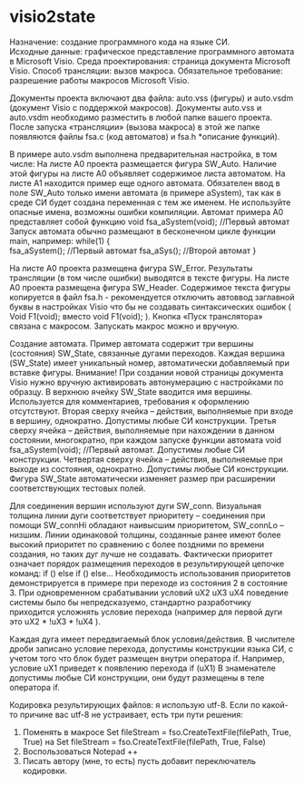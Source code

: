 # visio2state
Назначение: создание программного кода на языке СИ.  
Исходные данные: графическое представление программного автомата в Microsoft Visio.
Среда проектирования: страница документа  Microsoft Visio.
Способ трансляции: вызов макроса.
Обязательное требование: разрешение работы макросов Microsoft Visio. 

Документы проекта включают два файла:  auto.vss  (фигуры) и auto.vsdm (документ Visio с поддержкой макросов).
Документы  auto.vss  и auto.vsdm необходимо разместить в любой папке вашего проекта. 
После запуска «трансляции» (вызова макроса) в этой же папке появляются файлы fsa.c (код автоматов) и fsa.h *описание функций).

В примере  auto.vsdm выполнена предварительная настройка, в том числе:
На листе A0 проекта размещается фигура SW_Auto. Наличие этой фигуры на листе A0 объявляет содержимое листа автоматом. На листе A1 находится пример еще одного автомата. Обязателен ввод в поле  SW_Auto только имени автомата (в примере aSystem), так как в среде СИ будет создана переменная с тем же именем.  Не используйте  опасные имена, возможны ошибки компиляции.
Автомат примера A0 представляет собой функцию void fsa_aSystem(void); //Первый автомат
Запуск автомата обычно размещают в бесконечном цикле функции main, например:
while(1) {  
fsa_aSystem(); //Первый автомат
fsa_aSys(); //Второй автомат  }

На листе A0 проекта размещена фигура SW_Error. Результаты трансляции (в том числе ошибки) выводятся в тексте фигуры.
На листе A0 проекта размещена фигура SW_Header. Содержимое текста фигуры копируется в файл fsa.h   - рекомендуется отключить автоввод заглавной буквы в настройках Visio что бы не создавать синтаксических ошибок (  Void F1(void);   вместо void F1(void);  ).
Кнопка «Пуск транслятора» связана с макросом. Запускать макрос можно и вручную.

Создание автомата.
Пример автомата содержит три вершины (состояния) SW_State, связанные дугами переходов.
Каждая вершина (SW_State) имеет уникальный номер, автоматически добавляемый при вставке фигуры. Внимание! При создании новой страницы документа Visio нужно вручную активировать автонумерацию с настройками по образцу.
В верхнюю ячейку SW_State вводится имя вершины.  Используется для комментариев, требования к оформлению отсутствуют.
Вторая сверху ячейка – действия, выполняемые при входе в вершину, однократно.  Допустимы любые СИ конструкции.
Третья сверху ячейка – действия, выполняемые при нахождении в данном состоянии, многократно, при каждом запуске функции автомата void fsa_aSystem(void); //Первый автомат.  Допустимы любые СИ конструкции.
Четвертая сверху ячейка – действия, выполняемые при выходе из состояния, однократно.  Допустимы любые СИ конструкции.
Фигура SW_State автоматически изменяет размер при расширении соответствующих тестовых полей.

Для соединения вершин используют дуги SW_conn. Визуальная толщина  линии дуги  соответствует приоритету – соединения при помощи SW_connHi обладают наивысшим приоритетом, SW_connLo – низшим. Линии одинаковой толщины, созданные ранее имеют более высокий приоритет по сравнению с более поздними по времени создания, но таких дуг лучше не создавать. Фактически приоритет означает порядок размещения переходов в результирующей цепочке команд:
if () else if () else… 
Необходимость использования приоритетов демонстрируется в примере при переходе из состояния 2 в состояние 3.  При одновременном срабатывании условий uX2 uX3 uX4 поведение системы было бы непредсказуемо, стандартно разработчику приходится усложнять условие перехода (например для первой дуги это  uX2 * !uX3 * !uX4 ).

Каждая дуга имеет передвигаемый блок условия/действия.
В числителе дроби записано условие перехода, допустимы конструкции языка СИ, с учетом того что блок будет размещен внутри оператора if. Например, условие uX1 приведет к появлению перехода
if (uX1) 
В знаменателе допустимы любые СИ конструкции, они будут размещены в теле оператора if.

Кодировка результирующих файлов: я использую utf-8.
Если по какой-то причине вас utf-8 не устраивает, есть три пути решения:
1.	Поменять в макросе     Set fileStream = fso.CreateTextFile(filePath, True, True)
на     Set fileStream = fso.CreateTextFile(filePath, True, False)
2.	Воспользоваться Notepad ++
3.	Писать автору (мне, то есть) пусть добавит переключатель кодировки.


